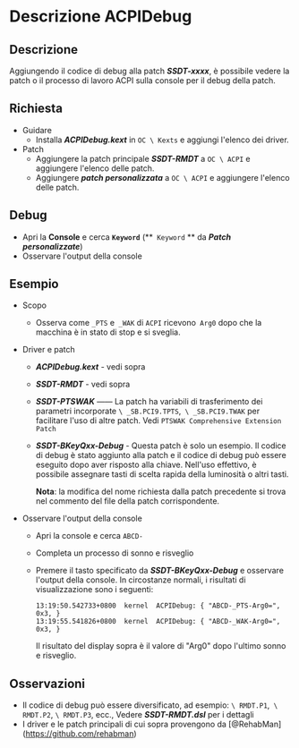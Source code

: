 # Descrizione ACPIDebug

## Descrizione

Aggiungendo il codice di debug alla patch ***SSDT-xxxx***, è possibile vedere la patch o il processo di lavoro ACPI sulla console per il debug della patch.

## Richiesta

- Guidare
  - Installa ***ACPIDebug.kext*** in `OC \ Kexts` e aggiungi l'elenco dei driver.
- Patch
  - Aggiungere la patch principale ***SSDT-RMDT*** a `OC \ ACPI` e aggiungere l'elenco delle patch.
  - Aggiungere ***patch personalizzata*** a `OC \ ACPI` e aggiungere l'elenco delle patch.

## Debug

- Apri la **Console** e cerca **`Keyword`** (**` Keyword` ** da ***Patch personalizzate***)
- Osservare l'output della console

## Esempio

- Scopo

  - Osserva come `_PTS` e` _WAK` di `ACPI` ricevono` Arg0` dopo che la macchina è in stato di stop e si sveglia.

- Driver e patch

  - ***ACPIDebug.kext*** - vedi sopra

  - ***SSDT-RMDT*** - vedi sopra

  - ***SSDT-PTSWAK*** —— La patch ha variabili di trasferimento dei parametri incorporate `\ _SB.PCI9.TPTS`,` \ _SB.PCI9.TWAK` per facilitare l'uso di altre patch. Vedi `PTSWAK Comprehensive Extension Patch`

  - ***SSDT-BKeyQxx-Debug*** - Questa patch è solo un esempio. Il codice di debug è stato aggiunto alla patch e il codice di debug può essere eseguito dopo aver risposto alla chiave. Nell'uso effettivo, è possibile assegnare tasti di scelta rapida della luminosità o altri tasti.

    **Nota**: la modifica del nome richiesta dalla patch precedente si trova nel commento del file della patch corrispondente.

- Osservare l'output della console

  - Apri la console e cerca `ABCD-`

  - Completa un processo di sonno e risveglio

  - Premere il tasto specificato da ***SSDT-BKeyQxx-Debug*** e osservare l'output della console. In circostanze normali, i risultati di visualizzazione sono i seguenti:

    ```log
    13:19:50.542733+0800  kernel  ACPIDebug: { "ABCD-_PTS-Arg0=", 0x3, }
    13:19:55.541826+0800  kernel  ACPIDebug: { "ABCD-_WAK-Arg0=", 0x3, }
    ```

    Il risultato del display sopra è il valore di "Arg0" dopo l'ultimo sonno e risveglio.

## Osservazioni

- Il codice di debug può essere diversificato, ad esempio: `\ RMDT.P1`,` \ RMDT.P2`, `\ RMDT.P3`, ecc., Vedere ***SSDT-RMDT.dsl*** per i dettagli
- I driver e le patch principali di cui sopra provengono da [@RehabMan] (https://github.com/rehabman)
